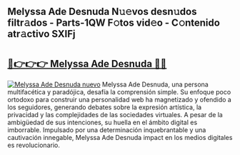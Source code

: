 ## Melyssa Ade Desnuda N𝚞𝚎vos desn𝚞dos filtr𝚊dos - Parts-1QW F𝚘tos vid𝚎o - C𝚘ntenido atr𝚊ctivo SXIFj

# <h2><a href="http://mb82g4s.tromn.icu/?c=Melyssa+Ade+Desnuda">🔗👉👉👉 Melyssa Ade Desnuda 🔗🔗</a></h2>

[![Melyssa Ade Desnuda nuevo](https://i.imgur.com/pEAQMta.gif)](http://mb82g4s.tromn.icu/?c=Melyssa+Ade+Desnuda)
Melyssa Ade Desnuda, una persona multifacética y paradójica, desafía la comprensión simple. Su enfoque poco ortodoxo para construir una personalidad web ha magnetizado y ofendido a los seguidores, generando debates sobre la expresión artística, la privacidad y las complejidades de las sociedades virtuales. A pesar de la ambigüedad de sus intenciones, su huella en el ámbito digital es imborrable. Impulsado por una determinación inquebrantable y una cautivación innegable, Melyssa Ade Desnuda impact en los medios digitales es revolucionario.
